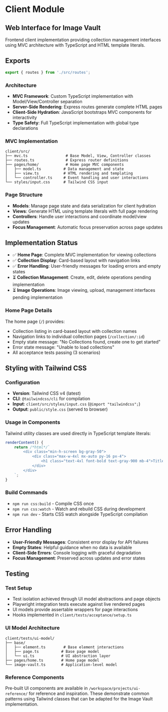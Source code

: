 # Client Module

## Web Interface for Image Vault
Frontend client implementation providing collection management interfaces using MVC architecture with TypeScript and HTML template literals.

## Exports
```typescript
export { routes } from './src/routes';
```

### Architecture
- **MVC Framework**: Custom TypeScript implementation with Model/View/Controller separation
- **Server-Side Rendering**: Express routes generate complete HTML pages
- **Client-Side Hydration**: JavaScript bootstraps MVC components for interactivity
- **Type Safety**: Full TypeScript implementation with global type declarations

### MVC Implementation
```text
client/src/
├── mvc.ts                 # Base Model, View, Controller classes
├── routes.ts              # Express router definitions
├── pages/home/            # Home page MVC components
│   ├── model.ts          # Data management and state
│   ├── view.ts           # HTML rendering and templating
│   └── controller.ts     # Event handling and user interactions
└── styles/input.css      # Tailwind CSS input
```

### Page Structure
- **Models**: Manage page state and data serialization for client hydration
- **Views**: Generate HTML using template literals with full page rendering
- **Controllers**: Handle user interactions and coordinate model/view updates
- **Focus Management**: Automatic focus preservation across page updates

## Implementation Status
- ✅ **Home Page**: Complete MVC implementation for viewing collections
- ✅ **Collection Display**: Card-based layout with navigation links
- ✅ **Error Handling**: User-friendly messages for loading errors and empty states
- ⏳ **Collection Management**: Create, edit, delete operations pending implementation
- ⏳ **Image Operations**: Image viewing, upload, management interfaces pending implementation

### Home Page Details
The home page (`/`) provides:
- Collection listing in card-based layout with collection names
- Navigation links to individual collection pages (`/collection/:id`)
- Empty state message: "No Collections found, create one to get started"
- Error state message: "Unable to load collections"
- All acceptance tests passing (3 scenarios)

## Styling with Tailwind CSS

### Configuration
- **Version**: Tailwind CSS v4 (latest)
- **CLI**: `@tailwindcss/cli` for compilation
- **Input**: `client/src/styles/input.css` (`@import "tailwindcss";`)
- **Output**: `public/style.css` (served to browser)

### Usage in Components
Tailwind utility classes are used directly in TypeScript template literals:

```typescript
renderContent() {
    return /*html*/`
        <div class="min-h-screen bg-gray-50">
            <div class="max-w-4xl mx-auto py-16 px-4">
                <h1 class="text-4xl font-bold text-gray-900 mb-4">Title</h1>
            </div>
        </div>
    `;
}
```

### Build Commands
- `npm run css:build` - Compile CSS once
- `npm run css:watch` - Watch and rebuild CSS during development
- `npm run dev` - Starts CSS watch alongside TypeScript compilation

## Error Handling
- **User-Friendly Messages**: Consistent error display for API failures
- **Empty States**: Helpful guidance when no data is available
- **Client-Side Errors**: Console logging with graceful degradation
- **Focus Management**: Preserved across updates and error states

## Testing
### Test Setup
- Test isolation achieved through UI model abstractions and page objects
- Playwright integration tests execute against live rendered pages
- UI models provide assertable wrappers for page interactions
- Hooks implemented in `client/tests/acceptance/setup.ts`

### UI Model Architecture
```text
client/tests/ui-model/
├── base/
│   ├── element.ts        # Base element interactions
│   ├── page.ts          # Base page model
│   └── ui.ts            # UI abstraction layer
├── pages/home.ts        # Home page model
└── image-vault.ts       # Application-level model
```

### Reference Components
Pre-built UI components are available in `/workspace/projects/ui-reference/` for reference and inspiration. These demonstrate common patterns using Tailwind classes that can be adapted for the Image Vault implementation.
